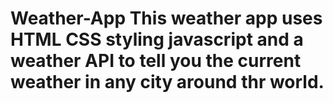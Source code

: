 # Weather-App This weather app uses HTML CSS styling javascript and a weather API to tell you the current weather in any city around thr world.
